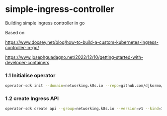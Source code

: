 # simple-ingress-controller
Building simple ingress controller in go

Based on

https://www.doxsey.net/blog/how-to-build-a-custom-kubernetes-ingress-controller-in-go/

https://www.josephguadagno.net/2022/12/10/getting-started-with-developer-containers


### 1.1 Initialise operator

```bash
operator-sdk init --domain=networking.k8s.io --repo=github.com/djkormo/simple-ingress-controller --skip-go-version-check
```

### 1.2 create Ingress API

```bash
operator-sdk create api --group=networking.k8s.io --version=v1 --kind=Ingress --resource
```

